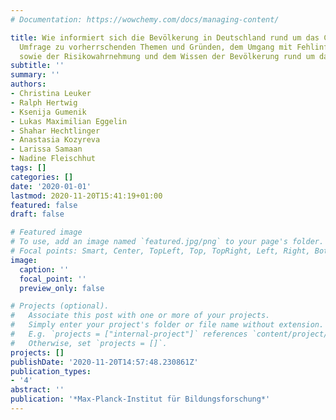 ```yaml
---
# Documentation: https://wowchemy.com/docs/managing-content/

title: Wie informiert sich die Bevölkerung in Deutschland rund um das Coronavirus?
  Umfrage zu vorherrschenden Themen und Gründen, dem Umgang mit Fehlinformationen,
  sowie der Risikowahrnehmung und dem Wissen der Bevölkerung rund um das Coronavirus
subtitle: ''
summary: ''
authors:
- Christina Leuker
- Ralph Hertwig
- Ksenija Gumenik
- Lukas Maximilian Eggelin
- Shahar Hechtlinger
- Anastasia Kozyreva
- Larissa Samaan
- Nadine Fleischhut
tags: []
categories: []
date: '2020-01-01'
lastmod: 2020-11-20T15:41:19+01:00
featured: false
draft: false

# Featured image
# To use, add an image named `featured.jpg/png` to your page's folder.
# Focal points: Smart, Center, TopLeft, Top, TopRight, Left, Right, BottomLeft, Bottom, BottomRight.
image:
  caption: ''
  focal_point: ''
  preview_only: false

# Projects (optional).
#   Associate this post with one or more of your projects.
#   Simply enter your project's folder or file name without extension.
#   E.g. `projects = ["internal-project"]` references `content/project/deep-learning/index.md`.
#   Otherwise, set `projects = []`.
projects: []
publishDate: '2020-11-20T14:57:48.230861Z'
publication_types:
- '4'
abstract: ''
publication: '*Max-Planck-Institut für Bildungsforschung*'
---
```

